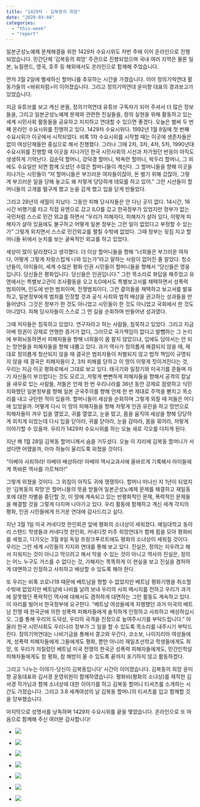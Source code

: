 ```yaml
---
title: "1429차 - 김복동의 희망"
date: "2020-03-04"
categories: 
  - "this-week"
  - "report"
---
```


일본군성노예제 문제해결을 위한 1429차 수요시위도 저번 주에 이어 온라인으로 진행되었습니다. 민간단체 ‘김복동의 희망’ 주관으로 진행되었으며 국내 여러 지역은 물론 일본, 뉴질랜드, 영국, 호주 등 해외에서도 온라인으로 함께해 주었습니다.

먼저 3월 2일에 별세하신 할머니를 추모하는 시간을 가졌습니다. 이어 정의기억연대 활동가들의 <바위처럼>이 이어졌습니다. 그리고 정의기억연대 윤미향 대표의 경과보고가 있었습니다.

지금 유튜브를 보고 계신 분들, 정의기억연대 유튜브 구독자가 되어 주셔서 더 많은 정보들을, 그리고 일본군성노예제 문제와 관련한 진실들을, 정의 실현을 위해 활동하고 있는 세계 시민사회 활동들을 공유하고 지지하고 연대할 수 있으면 좋겠다. 오늘은 벌써 두 번째 온라인 수요시위를 진행하고 있다. 1429차 수요시위다. 1992년 1월 8일에 첫 번째 수요시위가 이곳에서 시작되었다. 비록 1차 수요시위를 시작할 때는 이곳에 생존자들은 없이 여성단체들만 중심으로 해서 진행했다. 그러나 그때 2차, 3차, 4차, 5차, 1990년대 수요시위를 진행할 때 이곳을 지나가던 한국 시민사회의 시선과 차가웠던 반응이 아직도 생생하게 기억난다. 김순덕 할머니, 강덕경 할머니, 박옥련 할머니, 박두리 할머니, 그 외에도 수요일만 되면 함께 오셨던 수많은 할머니들이 계신다. 그 할머니들을 향해 이곳을 지나가는 시민들이 “저 할머니들은 부끄러운 여자들이잖아, 돈 벌기 위해 갔잖아, 그렇게 부끄러운 일을 당해 놓고도 왜 저렇게 당당하게 데모를 하고 있어.” 그런 시선들이 할머니들의 고개를 떨구게 했고 눈을 감게 했고 입을 닫게 만들었다.

그리고 28년의 세월이 지났다. 그동안 피해 당사자들은 안 다닌 곳이 없다. 14시간, 16시간 비행기를 타고 직접 유엔으로 갔고 ILO를 갔고 한국정부가 있었지만 정부가 없는 국민처럼 스스로 민간 외교를 하면서 “우리가 피해자다, 피해자가 살아 있다, 이렇게 피해자가 살아 있음에도 불구하고 어떻게 일본 정부는 그런 일이 없었다고 부정할 수 있는가” 그렇게 외치면서 스스로 민간외교를 펼칠 수밖에 없었다. 그때 정부는 뒷짐 지고 할머니들 뒤에서 눈치를 보는 굴욕적인 외교를 하고 있었다.

세상이 많이 달라졌다고 생각했다. 더 이상 할머니들을 향해 “너희들은 부끄러운 여자다, 어떻게 그렇게 자랑스럽게 나와 있는가”라고 말하는 사람이 없어진 줄 알았다. 청소년들이, 아이들이, 세계 수많은 평화·인권 시민들이 할머니들을 향해서 “당신들은 영웅입니다. 당신들은 평화입니다. 당신들은 인권입니다.” 그런 목소리로 화답을 해주었고 유엔에서는 특별보고관이 조사활동을 오고 ILO에서도 특별보고서를 채택하면서 성폭력 범죄이며, 인도에 반한 범죄이며, 전쟁범죄이다, 그런 결의들을 채택하고 보고서를 발표하고, 일본정부에게 범죄를 인정할 것과 공식 사죄와 법적 배상을 권고하는 성과들을 만들어냈다. 그것은 정부가 한 것도 아니었고 시민들이 한 것도 아니었고 국회에서 한 것도 아니었다. 피해 당사자들이 스스로 그 먼 길을 순회하며 만들어낸 성과였다.

그때 저자들은 침묵하고 있었다. 연구자라고 하는 사람들, 침묵하고 있었다. 그리고 지금 아베 정권이 강제로 연행한 증거가 없다, 그러므로 국가책임이 없다고 발뺌하는 그 논리에 부화뇌동하면서 피해자들을 향해 너희들이 몸 팔지 않았으냐, 입에도 담아서는 안 되는 망언들을 피해자들을 향해 내뿜고 있다. 과거 역사가 정의롭게 해결되지 않을 때, 제대로 정의롭게 청산되지 않을 때 결국은 범죄자들이 처벌되지 않고 법적 책임이 규명되지 않을 때 결국은 피해자들이 2, 3차 피해를 당하고 이 땅이 이렇게 짓이겨진다는 것, 우리는 지금 이곳 평화로에서 그대로 보고 있다. 태극기와 일장기와 미국기를 흔들며 자기 자신들이 부끄럽다는 것도 모르고, 저렇게 뻔뻔하게 피해자들을 향해서 공격의 칼날을 새우로 있는 사람들, 저들은 언제 한 번 우리나라를 36년 동안 강제로 점령하고 식민지화했던 일본정부를 향해 일본 군국주의를 향해 언제 한 번 제대로 주먹을 뻗치고 목소리를 내고 규탄한 적이 있을까. 할머니들이 세상을 순회하며 그렇게 외칠 때 저들은 어디에 있었을까. 어떻게 다시 이 땅의 피해자들을 향해 저렇게 인권 유린을 하고 망언으로 피해자들이 겨우 입을 열었고, 귀를 열었고, 눈을 떴고, 몸을 움직여 세상을 향해 당당하게 외치게 되었는데 다시 입을 닫아라, 귀를 닫아라, 눈을 감아라, 몸을 묶어라, 저렇게 이야기할 수 있을까. 우리가 1429차 수요시위를 하는 오늘 새로 각오를 다지게 된다.

지난 해 1월 28일 김복동 할머니께서 숨을 거두셨다. 오늘 이 자리에 김복동 할머니가 서셨다면 어땠을까, 아마 하늘이 울리도록 외쳤을 것이다.

“아베야 사죄하라! 아베야 배상하라! 아베야 역사교과서에 올바르게 기록해서 아이들에게 똑바른 역사를 가르쳐라!”

그렇게 외쳤을 것이다. 그 외침이 아직도 귀에 쟁쟁하다. 할머니 떠나신 지 1년이 되었지만 ‘김복동의 희망’은 할머니들의 뜻을 받들어 일본군성노예제 문제를 해결하고 재일동포에 대한 차별을 중단할 것, 이 땅에 계속되고 있는 반평화적인 문제, 폭력적인 문제들을 해결할 것을 그렇게 다지며 나아가고 있다. 우리 활동에 함께하고 계신 세계 각지의 평화, 인권 시민들에게 뜨거운 연대에 감사드리고 싶다.

지난 3월 1일 미국 커네디컷 한인회관 앞에 평화의 소녀상이 세워졌다. 예일대학교 동아리 스탠드 학생들과 커네디컷 한인회, 커네디컷 미주 희망연대가 함께 힘을 모아 평화비를 세웠고, 다가오는 3월 8일 독일 프랑크푸르트에도 평화의 소녀상이 세워질 것이다. 우리는 그런 세계 시민들의 지지와 연대를 통해 보고 있다. 진실은, 정의는 지우려고 해서 지워지는 것이 아니고 막으려고 해서 막을 수 있는 것이 아니고 역사의 진실은, 정의는 어느 누구도 거스를 수 없다는 것, 가해자는 똑똑하게 이 현실을 보고 진실을 겸허하게 대면하고 인정하고 사죄하고 배상할 수 있도록 해야 한다.

또 우리는 비록 코로나19 때문에 베트남을 향할 수 없었지만 베트남 평화기행을 취소할 수밖에 없었지만 베트남에 나비를 날려 보내 우리의 사죄 메시지를 전하고 우리가 과거에 잘못했던 폭력적인 역사에 대해서도 겸허하게 대면하는 그런 활동도 계속하고 있다. 이 자리를 빌어서 한국정부에 요구한다. “베트남 여성들에게 자행했던 과거 미국의 베트남 전쟁 때 한국군에 의한 성폭력 피해자들에게 솔직하게 인정하고 사죄하고 배상하십시오. 그를 통해 우리의 도덕성, 우리의 국격을 진정으로 높여주시기를 부탁드립니다.” 아울러 한국 시민사회도 우리나라 정부가 그 일을 할 수 있도록 목소리를 내주시기 부탁드린다. 정의기억연대는 나비기금을 통해서 콩고와 우간다, 코소보, 나이지리아 여성들에게, 성폭력 피해자들에게 그들에게도 평화, 뿐만 아니라 재일조선학교 학생들에게도 희망, 또 우리가 저질렀던 베트남 미국 전쟁의 한국군 성폭력 피해자들에게도, 민간인학살 피해자들에게도 참 평화, 참 해방이 올 수 있도록 끝까지 포기하지 않고 활동하겠다.

그리고 ‘나누는 이야기-당신이 김복동입니다’ 시간이 이어졌습니다. 김복동의 희망 윤미향 공동대표와 김서경 운영위원이 함께하였습니다. 평화비(평화의 소녀상)를 제작한 김서경 작가님과 함께 소녀상에 대한 이야기를 하고 김복동 할머니 티셔츠를 소개하는 시간도 가졌습니다. 그리고 3.8 세계여성의 날 김복동 할머니의 티셔츠를 입고 함께할 것을 당부했습니다.

마지막으로 성명서를 낭독하며 1429차 수요시위를 끝을 맺었습니다. 온라인으로 또 마음으로 함께해 주신 여러분 감사합니다!

- ![](https://r2.womenandwar.net/2020/03/크기변환IMGP5498.jpg)
    
- ![](https://r2.womenandwar.net/2020/03/크기변환IMGP5511.jpg)
    
- ![](https://r2.womenandwar.net/2020/03/크기변환IMGP5526.jpg)
    
- ![](https://r2.womenandwar.net/2020/03/크기변환IMGP5571.jpg)
    
- ![](https://r2.womenandwar.net/2020/03/길원옥할머니온라인수요시위.jpg)
    
- ![](https://r2.womenandwar.net/2020/03/일본-방청자-선생님.jpg)
    
- ![](https://r2.womenandwar.net/2020/03/일본-양징자-선생님-1024x768.jpg)
